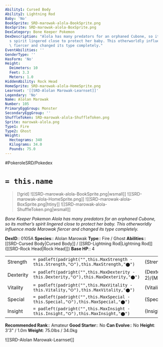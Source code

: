 ```yaml
---
Ability1: Cursed Body
Ability2: Lightning Rod
Baby: 'No'
BookSprite: SRD-marowak-alola-BookSprite.png
BoxSprite: SRD-marowak-alola-BoxSprite.png
DexCategory: Bone Keeper Pokemon
DexDescription: "Alola has many predators for an orphaned Cubone, so its mother\u2019\
  s spirit lingered close to protect her baby. This otherworldly influence made Marowak\
  \ fiercer and changed its type completely."
EventAbilities: ''
GenderType: ''
HasForm: 'No'
Height:
  Deimeters: 10
  Feet: 3.3
  Meters: 1.0
HiddenAbility: Rock Head
HomeSprite: SRD-marowak-alola-HomeSprite.png
Learnset: '[[SRD-Alolan Marowak-Learnset]]'
Legendary: 'No'
Name: Alolan Marowak
Number: 105
PrimaryEggGroup: Monster
SecondaryEggGroup: ''
ShuffleToken: SRD-marowak-alola-ShuffleToken.png
Sprite: marowak-alola.png
Type1: Fire
Type2: Ghost
Weight:
  Hectograms: 340
  Kilograms: 34.0
  Pounds: 75.0
---
```


#PokeroleSRD/Pokedex

# `= this.name`

> [!grid]
> ![[SRD-marowak-alola-BookSprite.png|wsmall]]
> ![[SRD-marowak-alola-HomeSprite.png]]
> ![[SRD-marowak-alola-BoxSprite.png|htiny]]
> ![[SRD-marowak-alola-ShuffleToken.png|wsmall]]


*Bone Keeper Pokemon*
*Alola has many predators for an orphaned Cubone, so its mother’s spirit lingered close to protect her baby. This otherworldly influence made Marowak fiercer and changed its type completely.*

**DexID**:: 0105A
**Species**:: Alolan Marowak
**Type**:: Fire / Ghost
**Abilities**:: [[SRD-Cursed Body|Cursed Body]] / [[SRD-Lightning Rod|Lightning Rod]] ([[SRD-Rock Head|Rock Head]])
**Base HP**:: 4

|           |                                                                                        |                                          |
| --------- | -------------------------------------------------------------------------------------- | ---------------------------------------- |
| Strength  | `= padleft(padright("",this.MaxStrength - this.Strength,"⭘"),this.MaxStrength,"⬤")`    | (Strength::2)/(MaxStrength::5)   |
| Dexterity | `= padleft(padright("",this.MaxDexterity - this.Dexterity,"⭘"),this.MaxDexterity,"⬤")` | (Dexterity:: 2)/(MaxDexterity::4) |
| Vitality  | `= padleft(padright("",this.MaxVitality - this.Vitality,"⭘"),this.MaxVitality,"⬤")`    | (Vitality::3)/(MaxVitality::6)   |
| Special   | `= padleft(padright("",this.MaxSpecial - this.Special,"⭘"),this.MaxSpecial,"⬤")`       | (Special::2)/(MaxSpecial::4)     |
| Insight   | `= padleft(padright("",this.MaxInsight - this.Insight,"⭘"),this.MaxInsight,"⬤")`       | (Insight::2)/(MaxInsight::5)     |


**Recommended Rank**:: Amateur
**Good Starter**:: No
**Can Evolve**:: No
**Height**: 3'3" / 1.0m
**Weight**: 75.0lbs / 34.0kg

![[SRD-Alolan Marowak-Learnset]]